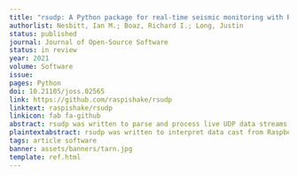 ```yaml
---
title: "rsudp: A Python package for real-time seismic monitoring with Raspberry Shake instruments"
authorlist: Nesbitt, Ian M.; Boaz, Richard I.; Long, Justin
status: published
journal: Journal of Open-Source Software
status: in review
year: 2021
volume: Software
issue:
pages: Python
doi: 10.21105/joss.02565
link: https://github.com/raspishake/rsudp
linktext: raspishake/rsudp
linkicon: fab fa-github
abstract: rsudp was written to parse and process live UDP data streams from Raspberry Shake personal seismographs and Raspberry Boom pressure transducer instruments. rsudp allows users the options to see their data in real time, create alert parameters, and be notified in various ways (including via social media) when their instrument detects sudden motion. It is written in Python and is therefore highly customizable.
plaintextabstract: rsudp was written to interpret data cast from Raspberry Shake personal seismographs. rsudp allows users to see their data in real time, create motion alerts, and be notified in various ways (including via social media) when their instrument detects sudden motion. It is written in Python and is therefore highly customizable and relatively easy to understand.
tags: article software
banner: assets/banners/tarn.jpg
template: ref.html
---
```



